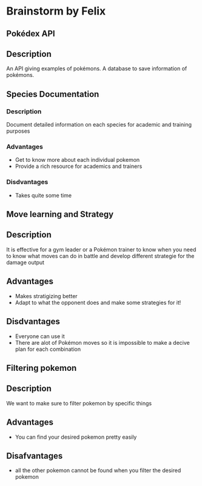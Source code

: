 # Brainstorm by Felix

## Pokédex API

## Description
An API giving examples of pokémons. A database to save information of pokémons.

## Species Documentation
### Description
Document detailed information on each species for academic and training purposes
### Advantages
- Get to know more about each individual pokemon
- Provide a rich resource for academics and trainers
### Disdvantages
- Takes quite some time

## Move learning and Strategy
## Description
It is effective for a gym leader or a Pokémon trainer to know when you need to know what moves can do in battle and develop different strategie for the damage output
## Advantages
- Makes stratigizing better
- Adapt to what the opponent does and make some strategies for it!
## Disdvantages
- Everyone can use it
- There are alot of Pokémon moves so it is impossible to make a decive plan for each combination

## Filtering pokemon
## Description
We want to make sure to filter pokemon by specific things
## Advantages
- You can find your desired pokemon pretty easily
## Disafvantages 
- all the other pokemon cannot be found when you filter the desired pokemon